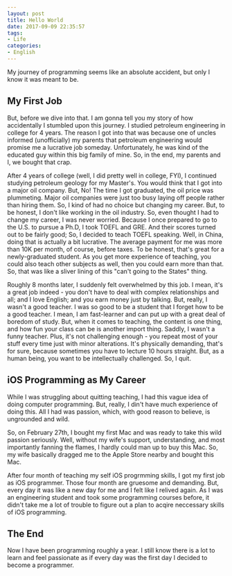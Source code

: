 ```yaml
---
layout: post
title: Hello World
date: 2017-09-09 22:35:57
tags:
- Life
categories:
- English
---
```


My journey of programming seems like an absolute accident, but only I know it was meant to be. 

## My First Job
 But, before we dive into that. I am gonna tell you my story of how accidentally I stumbled upon this journey. I studied petroleum engineering in college for 4 years. The reason I got into that was because one of uncles informed (unofficially) my parents that petroleum engineering would promise me a lucrative job someday. Unfortunately, he was kind of the educated guy within this big family of mine. So, in the end, my parents and I, we bought that crap.

<!-- more -->

 After 4 years of college (well, I did pretty well in college, FYI), I continued studying petroleum geology for my Master's. You would think that I got into a major oil company. But, No! The time I got graduated, the oil price was plummeting. Major oil companies were just too busy laying off people rather than hiring them. So, I kind of had no choice but changing my career. But, to be honest, I don't like working in the oil industry. So, even thought I had to change my career, I was never worried. 
 Because I once prepared to go to the U.S. to pursue a Ph.D, I took TOEFL and GRE. And their scores turned out to be fairly good; So, I decided to teach TOEFL speaking. Well, in China, doing that is actually a bit lucrative. The average payment for me was more than 10K per month, of course, before taxes. To be honest, that's great for a newly-graduated student. As you get more experience of teaching, you could also teach other subjects as well, then you could earn more than that. So, that was like a sliver lining of this "can't going to the States" thing.

 Roughly 8 months later, I suddenly felt overwhelmed by this job. I mean, it's a great job indeed - you don't have to deal with complex relationships and all; and I love English; and you earn money just by talking. But, really, I wasn't a good teacher. I was so good to be a student that I forget how to be a good teacher. I mean, I am fast-learner and can put up with a great deal of boredom of study. But, when it comes to teaching, the content is one thing, and how fun your class can be is another import thing. Saddly, I wasn't a funny teacher. Plus, it's not challenging enough - you repeat most of your stuff every time just with minor alterations. It's physically demanding, that's for sure, because sometimes you have to lecture 10 hours straight. But, as a human being, you want to be intellectually challenged. So, I quit.

## iOS Programming as My Career
While I was struggling about quitting teaching, I had this vague idea of doing computer programming. But, really, I din't have much experience of doing this. All I had was passion, which, with good reason to believe, is ungrounded and wild.

So, on February 27th, I bought my first Mac and was ready to take this wild passion seriously. Well, without my wife's support, understanding, and most importantly fanning the flames, I hardly could man up to buy this Mac. So, my wife basically dragged me to the Apple Store nearby and bought this Mac.

After four month of teaching my self iOS progrmming skills, I got my first job as iOS programmer. Those four month are gruesome and demanding. But, every day it was like a new day for me and I felt like I relived again. As I was an engineering student and took some programming courses before, it didn't take me a lot of trouble to figure out a plan to acqire neccessary skills of iOS programming. 

## The End
Now I have been programming roughly a year. I still know there is a lot to learn and feel passionate as if every day was the first day I decided to become a programmer.  


